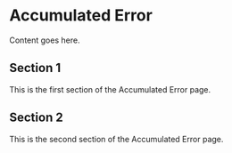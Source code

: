 # Accumulated Error

Content goes here.

## Section 1

This is the first section of the Accumulated Error page.

## Section 2

This is the second section of the Accumulated Error page.

